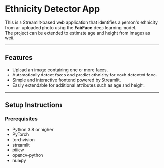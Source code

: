 # Ethnicity Detector App

This is a Streamlit-based web application that identifies a person's ethnicity from an uploaded photo using the **FairFace** deep learning model.  
The project can be extended to estimate age and height from images as well.

---

## Features

- Upload an image containing one or more faces.
- Automatically detect faces and predict ethnicity for each detected face.
- Simple and interactive frontend powered by Streamlit.
- Easily extendable for additional attributes such as age and height.

---

## Setup Instructions

### Prerequisites

- Python 3.8 or higher
- PyTorch
- torchvision
- streamlit
- pillow
- opencv-python
- numpy
